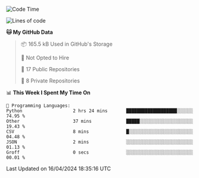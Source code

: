 <!--START_SECTION:waka-->
![Code Time](http://img.shields.io/badge/Code%20Time-882%20hrs%2027%20mins-blue)

![Lines of code](https://img.shields.io/badge/From%20Hello%20World%20I%27ve%20Written-208.0%20thousand%20lines%20of%20code-blue)

**🐱 My GitHub Data** 

> 📦 165.5 kB Used in GitHub's Storage 
 > 
> 🚫 Not Opted to Hire
 > 
> 📜 17 Public Repositories 
 > 
> 🔑 8 Private Repositories 
 > 
📊 **This Week I Spent My Time On** 

```text
💬 Programming Languages: 
Python                   2 hrs 24 mins       ███████████████████░░░░░░   74.95 % 
Other                    37 mins             █████░░░░░░░░░░░░░░░░░░░░   19.43 % 
CSV                      8 mins              █░░░░░░░░░░░░░░░░░░░░░░░░   04.48 % 
JSON                     2 mins              ░░░░░░░░░░░░░░░░░░░░░░░░░   01.13 % 
Groff                    0 secs              ░░░░░░░░░░░░░░░░░░░░░░░░░   00.01 % 
```


 Last Updated on 16/04/2024 18:35:16 UTC
<!--END_SECTION:waka-->
